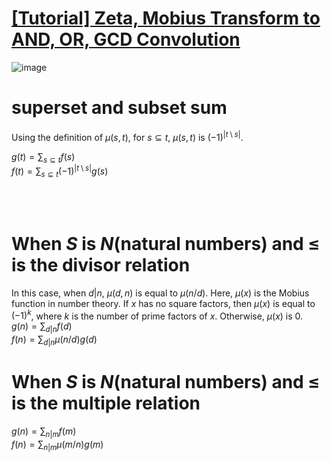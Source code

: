 # [[Tutorial] Zeta, Mobius Transform to AND, OR, GCD Convolution](https://codeforces.com/blog/entry/119082)

![image](https://github.com/user-attachments/assets/d3af1634-51b9-4b63-9686-d686dce04d7d)

# superset and subset sum

Using the definition of $μ(s, t)$, for $s⊆t$, $μ(s,t)$ is $(-1)^{|t \setminus s|}$.

$g(t) = \sum_{s \subseteq t}{f(s)}$ <br>
$f(t) = \sum_{s \subseteq t}{(-1)^{|t \setminus s|}g(s)}$<br>


<br><br>
# When $S$ is $N$(natural numbers) and $≤$ is the divisor relation<br>
In this case, when $d|n$, $μ(d,n$) is equal to $μ(n/d)$. Here, $μ(x)$ is the Mobius function in number theory. If $x$ has no square factors, then $μ(x)$ is equal to $(−1)^k$, where $k$ is the number of prime factors of $x$. Otherwise, $μ(x)$ is $0$.<br>
$g(n) = \sum_{d | n}{f(d)}$<br>
$f(n) = \sum_{d | n}{μ(n / d)g(d)}$
<br>
# When $S$ is $N$(natural numbers) and $≤$ is the multiple relation<br>
$g(n) = \sum_{n | m}{f(m)}$<br>
$f(n) = \sum_{n | m}{μ(m / n)g(m)}$
